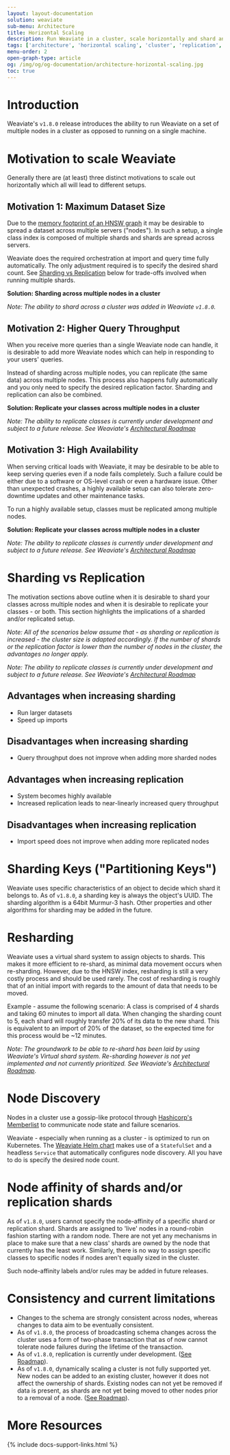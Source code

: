```yaml
---
layout: layout-documentation
solution: weaviate
sub-menu: Architecture
title: Horizontal Scaling
description: Run Weaviate in a cluster, scale horizontally and shard and/or replicate your indices.
tags: ['architecture', 'horizontal scaling', 'cluster', 'replication', 'sharding']
menu-order: 2
open-graph-type: article
og: /img/og/og-documentation/architecture-horizontal-scaling.jpg
toc: true
---
```


# Introduction

Weaviate's `v1.8.0` release introduces the ability to run Weaviate on a set of
multiple nodes in a cluster as opposed to running on a single machine.

# Motivation to scale Weaviate

Generally there are (at least) three distinct motivations to scale out
horizontally which all will lead to different setups.

## Motivation 1: Maximum Dataset Size

Due to the [memory footprint of an HNSW
graph](./resources.html#the-role-of-memory) it may be desirable to
spread a dataset across multiple servers ("nodes"). In such a setup, a single
class index is composed of multiple shards and shards are spread across
servers. 

Weaviate does the required orchestration at import and query time fully
automatically. The only adjustment required is to specify the desired shard count.
See [Sharding vs Replication](#sharding-vs-replication) below for trade-offs
involved when running multiple shards.

**Solution: Sharding across multiple nodes in a cluster**

*Note: The ability to shard across a cluster was added in Weaviate `v1.8.0`.*

## Motivation 2: Higher Query Throughput

When you receive more queries than a single Weaviate node can handle, it is
desirable to add more Weaviate nodes which can help in responding to your
users' queries.

Instead of sharding across multiple nodes, you can replicate (the same data)
across multiple nodes. This process also happens fully automatically and you
only need to specify the desired replication factor. Sharding and replication
can also be combined.

**Solution: Replicate your classes across multiple nodes in a cluster**

*Note: The ability to replicate classes is currently under development and
subject to a future release. See Weaviate's [Architectural
Roadmap](../architecture/roadmap.html)*

## Motivation 3: High Availability

When serving critical loads with Weaviate, it may be desirable to be able to
keep serving queries even if a node fails completely. Such a failure could be
either due to a software or OS-level crash or even a hardware issue. Other than
unexpected crashes, a highly available setup can also tolerate zero-downtime
updates and other maintenance tasks.

To run a highly available setup, classes must be replicated among multiple
nodes.

**Solution: Replicate your classes across multiple nodes in a cluster**

*Note: The ability to replicate classes is currently under development and
subject to a future release. See Weaviate's [Architectural
Roadmap](../architecture/roadmap.html)*

# Sharding vs Replication

The motivation sections above outline when it is desirable to shard your
classes across multiple nodes and when it is desirable to replicate your
classes - or both. This section highlights the implications of a sharded and/or
replicated setup.

*Note: All of the scenarios below assume that - as sharding or replication is
increased - the cluster size is adapted accordingly. If the number of shards
or the replication factor is lower than the number of nodes in the cluster, the
advantages no longer apply.*

*Note: The ability to replicate classes is currently under development and
subject to a future release. See Weaviate's [Architectural
Roadmap](../architecture/roadmap.html)*

## Advantages when increasing sharding
* Run larger datasets
* Speed up imports

## Disadvantages when increasing sharding
* Query throughput does not improve when adding more sharded nodes

## Advantages when increasing replication
* System becomes highly available
* Increased replication leads to near-linearly increased query throughput

## Disadvantages when increasing replication
* Import speed does not improve when adding more replicated nodes

# Sharding Keys ("Partitioning Keys")

Weaviate uses specific characteristics of an object to decide which shard it
belongs to. As of `v1.8.0`, a sharding key is always the object's UUID. The
sharding algorithm is a 64bit Murmur-3 hash. Other properties and other
algorithms for sharding may be added in the future.

# Resharding

Weaviate uses a virtual shard system to assign objects to shards. This makes it
more efficient to re-shard, as minimal data movement occurs when re-sharding.
However, due to the HNSW index, resharding is still a very costly process and
should be used rarely. The cost of resharding is roughly that of an
initial import with regards to the amount of data that needs to be moved.

Example - assume the following scenario: A class is comprised of 4 shards and taking
60 minutes to import all data. When changing the sharding count to 5, each shard
will roughly transfer 20% of its data to the new shard. This is equivalent to
an import of 20% of the dataset, so the expected time for this process would be
~12 minutes.

*Note: The groundwork to be able to re-shard has been laid by using Weaviate's
Virtual shard system. Re-sharding however is not yet implemented and not
currently prioritized. See Weaviate's [Architectural
Roadmap](../architecture/roadmap.html)*.

# Node Discovery

Nodes in a cluster use a gossip-like protocol through [Hashicorp's
Memberlist](https://github.com/hashicorp/memberlist) to communicate node state
and failure scenarios.

Weaviate - especially when running as a cluster - is optimized to run on
Kubernetes. The [Weaviate Helm
chart](../getting-started/installation.html#kubernetes-k8s) makes use of a
`StatefulSet` and a headless `Service` that automatically configures node
discovery. All you have to do is specify the desired node count.

# Node affinity of shards and/or replication shards

As of `v1.8.0`, users cannot specify the node-affinity of a specific shard or
replication shard. Shards are assigned to 'live' nodes in a round-robin fashion
starting with a random node. There are not yet any mechanisms in place to make
sure that a new class' shards are owned by the node that currently has the
least work. Similarly, there is no way to assign specific classes to
specific nodes if nodes aren't equally sized in the cluster.

Such node-affinity labels and/or rules may be added in future releases.

# Consistency and current limitations

* Changes to the schema are strongly consistent across nodes, whereas changes to
  data aim to be eventually consistent.
* As of `v1.8.0`, the process of broadcasting schema changes across the cluster
  uses a form of two-phase transaction that as of now cannot tolerate node
  failures during the lifetime of the transaction.
* As of `v1.8.0`, replication is currently under development. ([See
  Roadmap](../architecture/roadmap.html)).
* As of `v1.8.0`, dynamically scaling a cluster is not fully supported yet. New
  nodes can be added to an existing cluster, however it does not affect the
  ownership of shards. Existing nodes can not yet be removed if data is
  present, as shards are not yet being moved to other nodes prior to a removal
  of a node. ([See
  Roadmap](../architecture/roadmap.html)).


# More Resources

{% include docs-support-links.html %}
